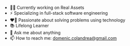 - 👨‍💻 Currently working on Real Assets
- ⚡ Specializing in full-stack software engineering
- ❤️‍🔥 Passionate about solving problems using technology
- 📚 Lifelong Learner
- 💬 Ask me about anything
- 📫 How to reach me: domenic.colandrea@gmail.com
